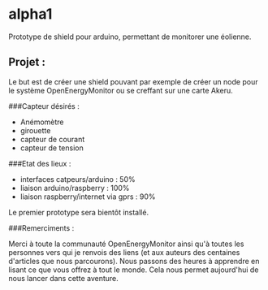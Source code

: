 alpha1
======

Prototype de shield pour arduino, permettant de monitorer une éolienne.

Projet :
--------

Le but est de créer une shield pouvant par exemple de créer un node pour le système OpenEnergyMonitor ou se creffant sur une carte Akeru.

###Capteur désirés :

- Anémomètre
- girouette
- capteur de courant
- capteur de tension 

###Etat des lieux :
 - interfaces catpeurs/arduino : 50%
 - liaison arduino/raspberry : 100%
 - liaison raspberry/internet via gprs : 90%

Le premier prototype sera bientôt installé.

###Remerciments :

Merci à toute la communauté OpenEnergyMonitor ainsi qu'à toutes les personnes vers qui je renvois des liens (et aux auteurs des centaines d'articles que nous parcourons). Nous passons des heures à apprendre en lisant ce que vous offrez à tout le monde. Cela nous permet aujourd'hui de nous lancer dans cette aventure.
